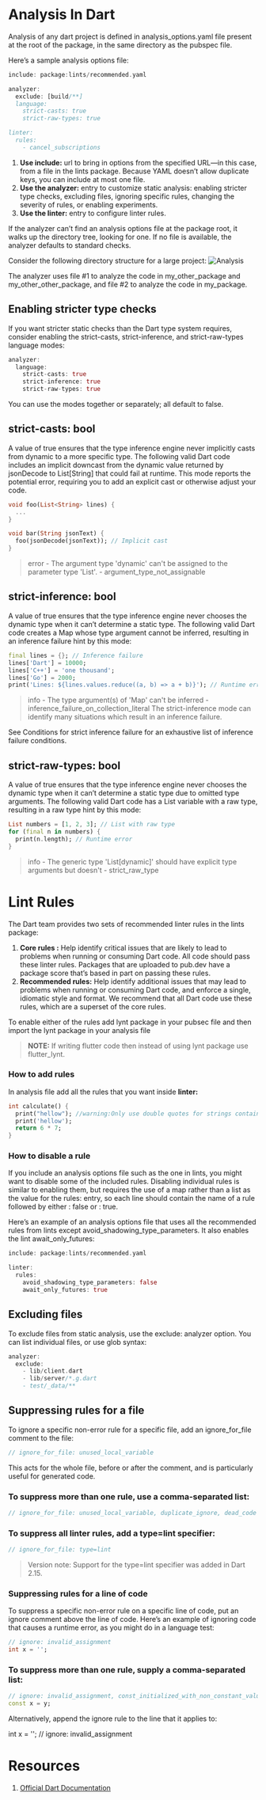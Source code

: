 # Analysis In Dart

Analysis of any dart project is defined in analysis_options.yaml file present at the root of the package, in the same directory as the pubspec file.

Here’s a sample analysis options file:

```dart
include: package:lints/recommended.yaml

analyzer:
  exclude: [build/**]
  language:
    strict-casts: true
    strict-raw-types: true

linter:
  rules:
    - cancel_subscriptions
```

1. **Use include:** url to bring in options from the specified URL—in this case, from a file in the lints package. Because YAML doesn’t allow duplicate keys, you can include at most one file.
2. **Use the analyzer:** entry to customize static
   analysis: enabling stricter type checks, excluding files, ignoring specific rules, changing the severity of rules, or enabling experiments.
3. **Use the linter:** entry to configure linter rules.

If the analyzer can’t find an analysis options file at the package root, it walks up the directory tree, looking for one. If no file is available, the analyzer defaults to standard checks.

Consider the following directory structure for a large project:
![Analysis](images/analysis.png)

The analyzer uses file #1 to analyze the code in my_other_package and my_other_other_package, and file #2 to analyze the code in my_package.

## **Enabling stricter type checks**

If you want stricter static checks than the Dart type system requires, consider enabling the strict-casts, strict-inference, and strict-raw-types language modes:

```dart
analyzer:
  language:
    strict-casts: true
    strict-inference: true
    strict-raw-types: true
```

You can use the modes together or separately; all default to false.

## strict-casts: bool

A value of true ensures that the type inference engine never implicitly casts from dynamic to a more specific type. The following valid Dart code includes an implicit downcast from the dynamic value returned by jsonDecode to List[String] that could fail at runtime. This mode reports the potential error, requiring you to add an explicit cast or otherwise adjust your code.

```dart
void foo(List<String> lines) {
  ...
}

void bar(String jsonText) {
  foo(jsonDecode(jsonText)); // Implicit cast
}
```

> error - The argument type 'dynamic' can't be assigned to the parameter type 'List<String>'. - argument_type_not_assignable

## strict-inference: bool

A value of true ensures that the type inference engine never chooses the dynamic type when it can’t determine a static type. The following valid Dart code creates a Map whose type argument cannot be inferred, resulting in an inference failure hint by this mode:

```dart
final lines = {}; // Inference failure
lines['Dart'] = 10000;
lines['C++'] = 'one thousand';
lines['Go'] = 2000;
print('Lines: ${lines.values.reduce((a, b) => a + b)}'); // Runtime error
```

> info - The type argument(s) of 'Map' can't be inferred - inference_failure_on_collection_literal
> The strict-inference mode can identify many situations which result in an inference failure.

See Conditions for strict inference failure for an exhaustive list of inference failure conditions.

## strict-raw-types: bool

A value of true ensures that the type inference engine never chooses the dynamic type when it can’t determine a static type due to omitted type arguments. The following valid Dart code has a List variable with a raw type, resulting in a raw type hint by this mode:

```dart
List numbers = [1, 2, 3]; // List with raw type
for (final n in numbers) {
  print(n.length); // Runtime error
}
```

> info - The generic type 'List[dynamic]' should have explicit type arguments but doesn't - strict_raw_type

# **Lint Rules**

The Dart team provides two sets of recommended linter rules in the lints package:

1. **Core rules :**
   Help identify critical issues that are likely to lead to problems when running or consuming Dart code. All code should pass these linter rules. Packages that are uploaded to pub.dev have a package score that’s based in part on passing these rules.
2. **Recommended rules:**
   Help identify additional issues that may lead to problems when running or consuming Dart code, and enforce a single, idiomatic style and format. We recommend that all Dart code use these rules, which are a superset of the core rules.

To enable either of the rules add lynt package in your pubsec file and then import the lynt package in your analysis file

> **NOTE:** If writing flutter code then instead of using lynt package use flutter_lynt.

### **How to add rules**

In analysis file add all the rules that you want inside **linter:**

```dart
int calculate() {
  print("hellow"); //warning:Only use double quotes for strings containing single quotes
  print('hellow');
  return 6 * 7;
}
```

### **How to disable a rule**

If you include an analysis options file such as the one in lints, you might want to disable some of the included rules. Disabling individual rules is similar to enabling them, but requires the use of a map rather than a list as the value for the rules: entry, so each line should contain the name of a rule followed by either : false or : true.

Here’s an example of an analysis options file that uses all the recommended rules from lints except avoid_shadowing_type_parameters. It also enables the lint await_only_futures:

```dart
include: package:lints/recommended.yaml

linter:
  rules:
    avoid_shadowing_type_parameters: false
    await_only_futures: true
```

## **Excluding files**

To exclude files from static analysis, use the exclude: analyzer option. You can list individual files, or use glob syntax:

```dart
analyzer:
  exclude:
    - lib/client.dart
    - lib/server/*.g.dart
    - test/_data/**
```

## **Suppressing rules for a file**

To ignore a specific non-error rule for a specific file, add an ignore_for_file comment to the file:

```dart
// ignore_for_file: unused_local_variable
```

This acts for the whole file, before or after the comment, and is particularly useful for generated code.

### To suppress more than one rule, use a comma-separated list:

```dart
// ignore_for_file: unused_local_variable, duplicate_ignore, dead_code
```

### To suppress all linter rules, add a type=lint specifier:

```dart
// ignore_for_file: type=lint
```

> Version note: Support for the type=lint specifier was added in Dart 2.15.

### Suppressing rules for a line of code

To suppress a specific non-error rule on a specific line of code, put an ignore comment above the line of code. Here’s an example of ignoring code that causes a runtime error, as you might do in a language test:

```dart
// ignore: invalid_assignment
int x = '';
```

### To suppress more than one rule, supply a comma-separated list:

```dart
// ignore: invalid_assignment, const_initialized_with_non_constant_value
const x = y;
```

Alternatively, append the ignore rule to the line that it applies to:

int x = ''; // ignore: invalid_assignment

# Resources

1. [Official Dart Documentation ](https://dart.dev/guides/language/analysis-options#the-analysis-options-file)
